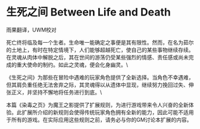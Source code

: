 # 生死之间 Between Life and Death

雨果翻译，UWM校对

死亡终将临及每一个生者。生命唯一能确定之事便是其有限性。然而，在名为茹尔的土地上，有时在特定情境下，人们能够超越死亡，使自己的某些事物继续存续。在灵魂从肉体中解脱之后，其在世间的游荡仍受某些强烈的情感、责任感或尚未完成的重大使命的制约。如此之灵魂，便会化身幽灵。\

《生死之间》为那些在冒险中遇难的玩家角色提供了全新选择。当角色不幸遇难，但其肩负重任绝无法舍弃之际，其灵魂得以从遗体中显现，继续努力挽回过失、伸张正义，并坚持不懈地将任务进行到底。\

本篇《染毒之页》为魔王之影提供了扩展规则，为进行游戏带来令人兴奋的全新体验。此扩展所介绍的新规则会使得传统玩家角色拥有全新的能力，因此可能不适用于所有的游戏。在实际应用这些规则之前，请务必与你的GM讨论本扩展的内容。
